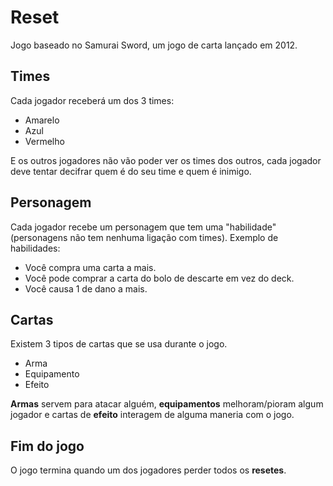 # Reset #
Jogo baseado no Samurai Sword, um jogo de carta lançado em 2012.

## Times ##
Cada jogador receberá um dos 3 times:

* Amarelo
* Azul
* Vermelho

E os outros jogadores não vão poder ver os times dos outros, cada jogador deve tentar decifrar quem é do seu time e quem é inimigo.

## Personagem ##
Cada jogador recebe um personagem que tem uma "habilidade" (personagens não tem nenhuma ligação com times). Exemplo de habilidades:

* Você compra uma carta a mais.
* Você pode comprar a carta do bolo de descarte em vez do deck.
* Você causa 1 de dano a mais.

## Cartas ##
Existem 3 tipos de cartas que se usa durante o jogo.

* Arma
* Equipamento
* Efeito

**Armas** servem para atacar alguém, **equipamentos** melhoram/pioram algum jogador e cartas de **efeito** interagem de alguma maneria com o jogo.

## Fim do jogo ##
O jogo termina quando um dos jogadores perder todos os **resetes**.
